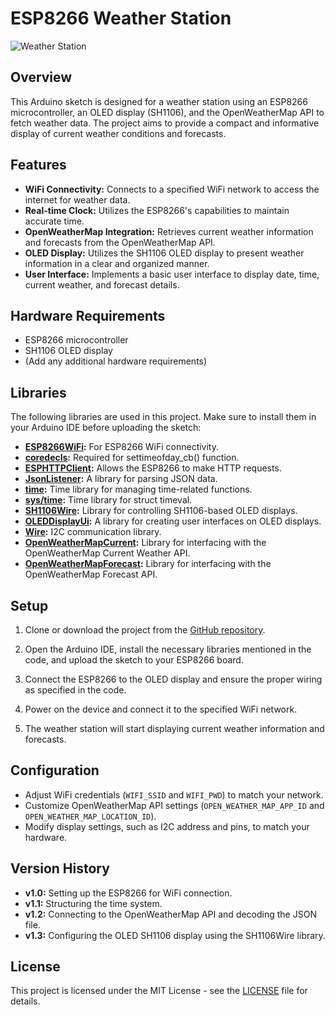 # ESP8266 Weather Station

![Weather Station](https://example.com/image.png)

## Overview

This Arduino sketch is designed for a weather station using an ESP8266 microcontroller, an OLED display (SH1106), and the OpenWeatherMap API to fetch weather data. The project aims to provide a compact and informative display of current weather conditions and forecasts.

## Features

- **WiFi Connectivity:** Connects to a specified WiFi network to access the internet for weather data.
- **Real-time Clock:** Utilizes the ESP8266's capabilities to maintain accurate time.
- **OpenWeatherMap Integration:** Retrieves current weather information and forecasts from the OpenWeatherMap API.
- **OLED Display:** Utilizes the SH1106 OLED display to present weather information in a clear and organized manner.
- **User Interface:** Implements a basic user interface to display date, time, current weather, and forecast details.

## Hardware Requirements

- ESP8266 microcontroller
- SH1106 OLED display
- (Add any additional hardware requirements)

## Libraries

The following libraries are used in this project. Make sure to install them in your Arduino IDE before uploading the sketch:

- **[ESP8266WiFi](https://github.com/esp8266/Arduino):** For ESP8266 WiFi connectivity.
- **[coredecls](https://github.com/esp8266/Arduino/blob/master/tools/sdk/include/coredecls.h):** Required for settimeofday_cb() function.
- **[ESPHTTPClient](https://github.com/esp8266/Arduino/tree/master/libraries/ESP8266HTTPClient):** Allows the ESP8266 to make HTTP requests.
- **[JsonListener](https://github.com/esp8266/Arduino/tree/master/libraries/ESP8266JSON):** A library for parsing JSON data.
- **[time](https://github.com/PaulStoffregen/Time):** Time library for managing time-related functions.
- **[sys/time](https://github.com/esp8266/Arduino/blob/master/tools/sdk/include/sys/time.h):** Time library for struct timeval.
- **[SH1106Wire](https://github.com/ThingPulse/esp8266-oled-ssd1306):** Library for controlling SH1106-based OLED displays.
- **[OLEDDisplayUi](https://github.com/ThingPulse/esp8266-oled-ssd1306):** A library for creating user interfaces on OLED displays.
- **[Wire](https://www.arduino.cc/en/reference/wire):** I2C communication library.
- **[OpenWeatherMapCurrent](https://github.com/squix78/esp8266-weather-station/blob/master/OpenWeatherMapCurrent.h):** Library for interfacing with the OpenWeatherMap Current Weather API.
- **[OpenWeatherMapForecast](https://github.com/squix78/esp8266-weather-station/blob/master/OpenWeatherMapForecast.h):** Library for interfacing with the OpenWeatherMap Forecast API.

## Setup

1. Clone or download the project from the [GitHub repository](https://github.com/FrancaPh/esp8266-weather-station).

2. Open the Arduino IDE, install the necessary libraries mentioned in the code, and upload the sketch to your ESP8266 board.

3. Connect the ESP8266 to the OLED display and ensure the proper wiring as specified in the code.

4. Power on the device and connect it to the specified WiFi network.

5. The weather station will start displaying current weather information and forecasts.

## Configuration

- Adjust WiFi credentials (`WIFI_SSID` and `WIFI_PWD`) to match your network.
- Customize OpenWeatherMap API settings (`OPEN_WEATHER_MAP_APP_ID` and `OPEN_WEATHER_MAP_LOCATION_ID`).
- Modify display settings, such as I2C address and pins, to match your hardware.

## Version History

- **v1.0:** Setting up the ESP8266 for WiFi connection.
- **v1.1:** Structuring the time system.
- **v1.2:** Connecting to the OpenWeatherMap API and decoding the JSON file.
- **v1.3:** Configuring the OLED SH1106 display using the SH1106Wire library.

## License

This project is licensed under the MIT License - see the [LICENSE](LICENSE) file for details.
